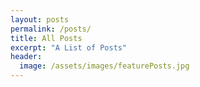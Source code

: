 ```yaml
---
layout: posts
permalink: /posts/
title: All Posts
excerpt: "A List of Posts"
header: 
  image: /assets/images/featurePosts.jpg
---
```

